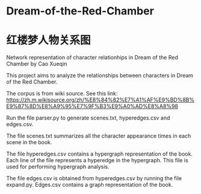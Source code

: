 # Dream-of-the-Red-Chamber
# 红楼梦人物关系图
Network representation of character relationhips in Dream of the Red Chamber by Cao Xueqin

This project aims to analyze the relationships between characters in Dream of the Red Chamber. 

The corpus is from wiki source. See this link: https://zh.m.wikisource.org/zh/%E8%84%82%E7%A1%AF%E9%BD%8B%E9%87%8D%E8%A9%95%E7%9F%B3%E9%A0%AD%E8%A8%98

Run the file parser.py to generate scenes.txt, hyperedges.csv and edges.csv. 

The file scenes.txt summarizes all the character appearance times in each scene in the book. 

The file hyperedges.csv contains a hypergraph representation of the book. Each line of the file represents a hyperedge in the hypergraph. This file is used for performing hypergraph analysis. 

The file edges.csv is obtained from hyperedges.csv by running the file expand.py. Edges.csv contains a graph representation of the book. 
